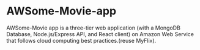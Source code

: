 # AWSome-Movie-app
AWSome-Movie app is a three-tier web application (with a MongoDB Database, Node.js/Express API, and React client) on Amazon Web Service that follows cloud computing best practices.(reuse MyFlix).
